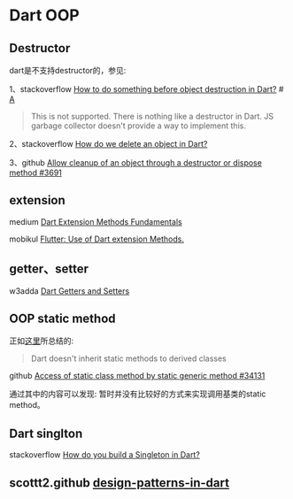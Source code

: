 # Dart OOP



## Destructor

dart是不支持destructor的，参见:

1、stackoverflow [How to do something before object destruction in Dart?](https://stackoverflow.com/questions/31645751/how-to-do-something-before-object-destruction-in-dart) # [A](https://stackoverflow.com/a/31645761/10173843)

> This is not supported. There is nothing like a destructor in Dart.
> JS garbage collector doesn't provide a way to implement this. 

2、stackoverflow [How do we delete an object in Dart?](https://stackoverflow.com/questions/20482596/how-do-we-delete-an-object-in-dart)

3、github [Allow cleanup of an object through a destructor or dispose method #3691](https://github.com/dart-lang/sdk/issues/3691)



## extension 

medium [Dart Extension Methods Fundamentals](https://medium.com/dartlang/extension-methods-2d466cd8b308)

mobikul [Flutter: Use of Dart extension Methods.](https://mobikul.com/flutter-use-of-dart-extension-methods/)



## getter、setter

w3adda [Dart Getters and Setters](https://www.w3adda.com/dart-tutorial/dart-getters-setters)





## OOP static method

正如[这里](https://stackoverflow.com/a/20741850/10173843)所总结的: 

> Dart doesn't inherit static methods to derived classes

github [Access of static class method by static generic method #34131](https://github.com/dart-lang/sdk/issues/34131)

通过其中的内容可以发现: 暂时并没有比较好的方式来实现调用基类的static method。



## Dart singlton



stackoverflow [How do you build a Singleton in Dart?](https://stackoverflow.com/questions/12649573/how-do-you-build-a-singleton-in-dart)



## scottt2.github [design-patterns-in-dart](https://scottt2.github.io/design-patterns-in-dart/)

